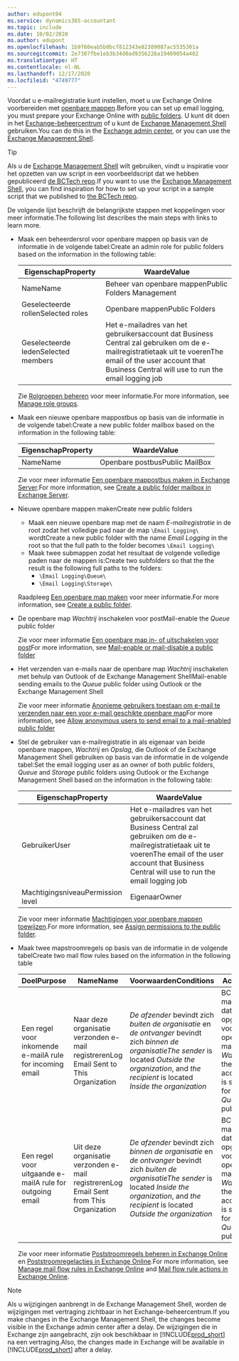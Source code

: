 ```yaml
---
author: edupont04
ms.service: dynamics365-accountant
ms.topic: include
ms.date: 10/02/2020
ms.author: edupont
ms.openlocfilehash: 1b9f60eab5b0bcf812343e82389087ac5535301a
ms.sourcegitcommit: 2e7307fbe1eb3b34d0ad9356226a19409054a402
ms.translationtype: HT
ms.contentlocale: nl-NL
ms.lasthandoff: 12/17/2020
ms.locfileid: "4749777"
---
```

<span data-ttu-id="ac123-101">Voordat u e-mailregistratie kunt instellen, moet u uw Exchange Online voorbereiden met [openbare mappen](/exchange/collaboration/public-folders/public-folders?view=exchserver-2019&preserve-view=true ).</span><span class="sxs-lookup"><span data-stu-id="ac123-101">Before you can set up email logging, you must prepare your Exchange Online with [public folders](/exchange/collaboration/public-folders/public-folders?view=exchserver-2019&preserve-view=true ).</span></span> <span data-ttu-id="ac123-102">U kunt dit doen in het [Exchange-beheercentrum](/Exchange/architecture/client-access/exchange-admin-center?view=exchserver-2019&preserve-view=true ) of u kunt de [Exchange Management Shell](/powershell/exchange/exchange-management-shell?view=exchange-ps&preserve-view=true ) gebruiken.</span><span class="sxs-lookup"><span data-stu-id="ac123-102">You can do this in the [Exchange admin center](/Exchange/architecture/client-access/exchange-admin-center?view=exchserver-2019&preserve-view=true ), or you can use the [Exchange Management Shell](/powershell/exchange/exchange-management-shell?view=exchange-ps&preserve-view=true ).</span></span>  

> [!TIP]
> <span data-ttu-id="ac123-103">Als u de [Exchange Management Shell](/powershell/exchange/exchange-management-shell?view=exchange-ps&preserve-view=true ) wilt gebruiken, vindt u inspiratie voor het opzetten van uw script in een voorbeeldscript dat we hebben gepubliceerd [de BCTech repo](https://github.com/microsoft/BCTech/tree/master/samples/EmailLogging).</span><span class="sxs-lookup"><span data-stu-id="ac123-103">If you want to use the [Exchange Management Shell](/powershell/exchange/exchange-management-shell?view=exchange-ps&preserve-view=true ), you can find inspiration for how to set up your script in a sample script that we published to [the BCTech repo](https://github.com/microsoft/BCTech/tree/master/samples/EmailLogging).</span></span>

<span data-ttu-id="ac123-104">De volgende lijst beschrijft de belangrijkste stappen met koppelingen voor meer informatie.</span><span class="sxs-lookup"><span data-stu-id="ac123-104">The following list describes the main steps with links to learn more.</span></span>  

- <span data-ttu-id="ac123-105">Maak een beheerdersrol voor openbare mappen op basis van de informatie in de volgende tabel:</span><span class="sxs-lookup"><span data-stu-id="ac123-105">Create an admin role for public folders based on the information in the following table:</span></span>

  |<span data-ttu-id="ac123-106">Eigenschap</span><span class="sxs-lookup"><span data-stu-id="ac123-106">Property</span></span>        |<span data-ttu-id="ac123-107">Waarde</span><span class="sxs-lookup"><span data-stu-id="ac123-107">Value</span></span>                     |
  |----------------|--------------------------|
  |<span data-ttu-id="ac123-108">Name</span><span class="sxs-lookup"><span data-stu-id="ac123-108">Name</span></span>            |<span data-ttu-id="ac123-109">Beheer van openbare mappen</span><span class="sxs-lookup"><span data-stu-id="ac123-109">Public Folders Management</span></span> |
  |<span data-ttu-id="ac123-110">Geselecteerde rollen</span><span class="sxs-lookup"><span data-stu-id="ac123-110">Selected roles</span></span>  |<span data-ttu-id="ac123-111">Openbare mappen</span><span class="sxs-lookup"><span data-stu-id="ac123-111">Public Folders</span></span>            |
  |<span data-ttu-id="ac123-112">Geselecteerde leden</span><span class="sxs-lookup"><span data-stu-id="ac123-112">Selected members</span></span>|<span data-ttu-id="ac123-113">Het e-mailadres van het gebruikersaccount dat Business Central zal gebruiken om de e-mailregistratietaak uit te voeren</span><span class="sxs-lookup"><span data-stu-id="ac123-113">The email of the user account that Business Central will use to run the email logging job</span></span>|

  <span data-ttu-id="ac123-114">Zie [Rolgroepen beheren](/exchange/permissions/role-groups?view=exchserver-2019&preserve-view=true) voor meer informatie.</span><span class="sxs-lookup"><span data-stu-id="ac123-114">For more information, see [Manage role groups](/exchange/permissions/role-groups?view=exchserver-2019&preserve-view=true).</span></span>

- <span data-ttu-id="ac123-115">Maak een nieuwe openbare mappostbus op basis van de informatie in de volgende tabel:</span><span class="sxs-lookup"><span data-stu-id="ac123-115">Create a new public folder mailbox based on the information in the following table:</span></span>

  |<span data-ttu-id="ac123-116">Eigenschap</span><span class="sxs-lookup"><span data-stu-id="ac123-116">Property</span></span>        |<span data-ttu-id="ac123-117">Waarde</span><span class="sxs-lookup"><span data-stu-id="ac123-117">Value</span></span>                     |
  |----------------|--------------------------|
  |<span data-ttu-id="ac123-118">Name</span><span class="sxs-lookup"><span data-stu-id="ac123-118">Name</span></span>            |<span data-ttu-id="ac123-119">Openbare postbus</span><span class="sxs-lookup"><span data-stu-id="ac123-119">Public MailBox</span></span>            |

  <span data-ttu-id="ac123-120">Zie voor meer informatie [Een openbare mappostbus maken in Exchange Server](/exchange/collaboration/public-folders/create-public-folder-mailboxes).</span><span class="sxs-lookup"><span data-stu-id="ac123-120">For more information, see [Create a public folder mailbox in Exchange Server](/exchange/collaboration/public-folders/create-public-folder-mailboxes).</span></span>  

- <span data-ttu-id="ac123-121">Nieuwe openbare mappen maken</span><span class="sxs-lookup"><span data-stu-id="ac123-121">Create new public folders</span></span>

  - <span data-ttu-id="ac123-122">Maak een nieuwe openbare map met de naam *E-mailregistratie* in de root zodat het volledige pad naar de map ```\Email Logging\``` wordt</span><span class="sxs-lookup"><span data-stu-id="ac123-122">Create a new public folder with the name *Email Logging* in the root so that the full path to the folder becomes ```\Email Logging\```</span></span>
  - <span data-ttu-id="ac123-123">Maak twee submappen zodat het resultaat de volgende volledige paden naar de mappen is:</span><span class="sxs-lookup"><span data-stu-id="ac123-123">Create two subfolders so that the the result is the following full paths to the folders:</span></span>
    - ```\Email Logging\Queue\```
    - ```\Email Logging\Storage\```

  <span data-ttu-id="ac123-124">Raadpleeg [Een openbare map maken](/exchange/collaboration/public-folders/create-public-folders?view=exchserver-2019&preserve-view=true) voor meer informatie.</span><span class="sxs-lookup"><span data-stu-id="ac123-124">For more information, see [Create a public folder](/exchange/collaboration/public-folders/create-public-folders?view=exchserver-2019&preserve-view=true).</span></span>

- <span data-ttu-id="ac123-125">De openbare map *Wachtrij* inschakelen voor post</span><span class="sxs-lookup"><span data-stu-id="ac123-125">Mail-enable the *Queue* public folder</span></span>

  <span data-ttu-id="ac123-126">Zie voor meer informatie [Een openbare map in- of uitschakelen voor post](/exchange/collaboration/public-folders/mail-enable-or-disable?view=exchserver-2019&preserve-view=true)</span><span class="sxs-lookup"><span data-stu-id="ac123-126">For more information, see [Mail-enable or mail-disable a public folder](/exchange/collaboration/public-folders/mail-enable-or-disable?view=exchserver-2019&preserve-view=true)</span></span>

- <span data-ttu-id="ac123-127">Het verzenden van e-mails naar de openbare map *Wachtrij* inschakelen met behulp van Outlook of de Exchange Management Shell</span><span class="sxs-lookup"><span data-stu-id="ac123-127">Mail-enable sending emails to the *Queue* public folder using Outlook or the Exchange Management Shell</span></span>

  <span data-ttu-id="ac123-128">Zie voor meer informatie [Anonieme gebruikers toestaan om e-mail te verzenden naar een voor e-mail geschikte openbare map](/exchange/collaboration/public-folders/mail-enable-or-disable#allow-anonymous-users-to-send-email-to-a-mail-enabled-public-folder?view=exchserver-2019&preserve-view=true)</span><span class="sxs-lookup"><span data-stu-id="ac123-128">For more information, see [Allow anonymous users to send email to a mail-enabled public folder](/exchange/collaboration/public-folders/mail-enable-or-disable#allow-anonymous-users-to-send-email-to-a-mail-enabled-public-folder?view=exchserver-2019&preserve-view=true)</span></span>

- <span data-ttu-id="ac123-129">Stel de gebruiker van e-mailregistratie in als eigenaar van beide openbare mappen, *Wachtrij* en *Opslag*, die Outlook of de Exchange Management Shell gebruiken op basis van de informatie in de volgende tabel:</span><span class="sxs-lookup"><span data-stu-id="ac123-129">Set the email logging user as an owner of both public folders, *Queue* and *Storage* public folders  using Outlook or the Exchange Management Shell based on the information in the following table:</span></span>

  |<span data-ttu-id="ac123-130">Eigenschap</span><span class="sxs-lookup"><span data-stu-id="ac123-130">Property</span></span>        |<span data-ttu-id="ac123-131">Waarde</span><span class="sxs-lookup"><span data-stu-id="ac123-131">Value</span></span>                     |
  |----------------|--------------------------|
  |<span data-ttu-id="ac123-132">Gebruiker</span><span class="sxs-lookup"><span data-stu-id="ac123-132">User</span></span>            |<span data-ttu-id="ac123-133">Het e-mailadres van het gebruikersaccount dat Business Central zal gebruiken om de e-mailregistratietaak uit te voeren</span><span class="sxs-lookup"><span data-stu-id="ac123-133">The email of the user account that Business Central will use to run the email logging job</span></span>|
  |<span data-ttu-id="ac123-134">Machtigingsniveau</span><span class="sxs-lookup"><span data-stu-id="ac123-134">Permission level</span></span>|<span data-ttu-id="ac123-135">Eigenaar</span><span class="sxs-lookup"><span data-stu-id="ac123-135">Owner</span></span>                     |

  <span data-ttu-id="ac123-136">Zie voor meer informatie [Machtigingen voor openbare mappen toewijzen](/exchange/collaboration-exo/public-folders/set-up-public-folders#step-3-assign-permissions-to-the-public-folder).</span><span class="sxs-lookup"><span data-stu-id="ac123-136">For more information, see [Assign permissions to the public folder](/exchange/collaboration-exo/public-folders/set-up-public-folders#step-3-assign-permissions-to-the-public-folder).</span></span>

- <span data-ttu-id="ac123-137">Maak twee mapstroomregels op basis van de informatie in de volgende tabel</span><span class="sxs-lookup"><span data-stu-id="ac123-137">Create two mail flow rules based on the information in the following table</span></span>

  |<span data-ttu-id="ac123-138">Doel</span><span class="sxs-lookup"><span data-stu-id="ac123-138">Purpose</span></span>  |<span data-ttu-id="ac123-139">Name</span><span class="sxs-lookup"><span data-stu-id="ac123-139">Name</span></span> |<span data-ttu-id="ac123-140">Voorwaarden</span><span class="sxs-lookup"><span data-stu-id="ac123-140">Conditions</span></span>                        |<span data-ttu-id="ac123-141">Actie</span><span class="sxs-lookup"><span data-stu-id="ac123-141">Action</span></span>                                       |
  |---------|-----|----------------------------------|---------------------------------------------|
  |<span data-ttu-id="ac123-142">Een regel voor inkomende e-mail</span><span class="sxs-lookup"><span data-stu-id="ac123-142">A rule for incoming email</span></span> |<span data-ttu-id="ac123-143">Naar deze organisatie verzonden e-mail registreren</span><span class="sxs-lookup"><span data-stu-id="ac123-143">Log Email Sent to This Organization</span></span>|<span data-ttu-id="ac123-144">*De afzender* bevindt zich *buiten de organisatie* en *de ontvanger* bevindt zich *binnen de organisatie*</span><span class="sxs-lookup"><span data-stu-id="ac123-144">*The sender* is located *Outside the organization*, and *the recipient* is located *Inside the organization*</span></span>|<span data-ttu-id="ac123-145">BCC het e-mailaccount dat is opgegeven voor de openbare map *Wachtrij*</span><span class="sxs-lookup"><span data-stu-id="ac123-145">BCC the email account that is specified for the *Queue* public folder</span></span>|
  |<span data-ttu-id="ac123-146">Een regel voor uitgaande e-mail</span><span class="sxs-lookup"><span data-stu-id="ac123-146">A rule for outgoing email</span></span> | <span data-ttu-id="ac123-147">Uit deze organisatie verzonden e-mail registreren</span><span class="sxs-lookup"><span data-stu-id="ac123-147">Log Email Sent from This Organization</span></span> |<span data-ttu-id="ac123-148">*De afzender* bevindt zich *binnen de organisatie* en *de ontvanger* bevindt zich *buiten de organisatie*</span><span class="sxs-lookup"><span data-stu-id="ac123-148">*The sender* is located *Inside the organization*, and *the recipient* is located *Outside the organization*</span></span>|<span data-ttu-id="ac123-149">BCC het e-mailaccount dat is opgegeven voor de openbare map *Wachtrij*</span><span class="sxs-lookup"><span data-stu-id="ac123-149">BCC the email account that is specified for the *Queue* public folder</span></span>|
  
  <span data-ttu-id="ac123-150">Zie voor meer informatie [Poststroomregels beheren in Exchange Online](/exchange/security-and-compliance/mail-flow-rules/manage-mail-flow-rules) en [Poststroomregelacties in Exchange Online](/exchange/security-and-compliance/mail-flow-rules/mail-flow-rule-actions).</span><span class="sxs-lookup"><span data-stu-id="ac123-150">For more information, see [Manage mail flow rules in Exchange Online](/exchange/security-and-compliance/mail-flow-rules/manage-mail-flow-rules) and [Mail flow rule actions in Exchange Online](/exchange/security-and-compliance/mail-flow-rules/mail-flow-rule-actions).</span></span>

> [!NOTE]
> <span data-ttu-id="ac123-151">Als u wijzigingen aanbrengt in de Exchange Management Shell, worden de wijzigingen met vertraging zichtbaar in het Exchange-beheercentrum.</span><span class="sxs-lookup"><span data-stu-id="ac123-151">If you make changes in the Exchange Management Shell, the changes become visible in the Exchange admin center after a delay.</span></span> <span data-ttu-id="ac123-152">De wijzigingen die in Exchange zijn aangebracht, zijn ook beschikbaar in [!INCLUDE[prod_short](prod_short.md)] na een vertraging.</span><span class="sxs-lookup"><span data-stu-id="ac123-152">Also, the changes made in Exchange will be available in [!INCLUDE[prod_short](prod_short.md)] after a delay.</span></span>
